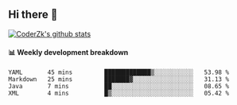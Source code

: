 ## Hi there 👋

[![CoderZk's github stats](https://github-readme-stats.vercel.app/api?username=zhoukuo123&show_icons=true&count_private=true)](https://github.com/anuraghazra/github-readme-stats)

#### :bar_chart: Weekly development breakdown

<!--START_SECTION:waka-->
```text
YAML       45 mins         █████████████▒░░░░░░░░░░░   53.98 % 
Markdown   25 mins         ███████▓░░░░░░░░░░░░░░░░░   31.13 % 
Java       7 mins          ██░░░░░░░░░░░░░░░░░░░░░░░   08.65 % 
XML        4 mins          █▒░░░░░░░░░░░░░░░░░░░░░░░   05.42 % 
```
<!--END_SECTION:waka-->
